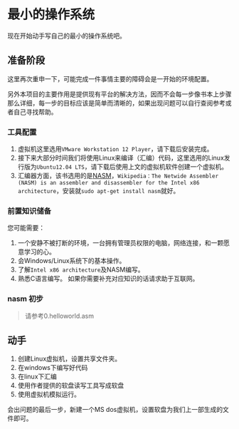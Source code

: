 # 最小的操作系统
现在开始动手写自己的最小的操作系统吧。

## 准备阶段
这里再次重申一下，可能完成一件事情主要的障碍会是一开始的环境配置。

另外本项目的主要作用是提供现有平台的解决方法，因而不会每一步像书本上步骤那么详细，每一步的目标应该是简单而清晰的，如果出现问题可以自行查阅参考或者自己寻找帮助。

### 工具配置
1. 虚拟机这里选用`VMware Workstation 12 Player`，请下载后安装完成。
2. 接下来大部分时间我们将使用Linux来编译（汇编）代码，这里选用的Linux发行版为`Ubuntu12.04 LTS`，请下载后使用上文的虚拟机软件创建一个虚拟机。
3. 汇编器方面，该书选用的是[NASM](http://www.nasm.us/)，`Wikipedia：The Netwide Assembler (NASM) is an assembler and disassembler for the Intel x86 architecture`，安装就`sudo apt-get install nasm`就好。

### 前置知识储备

您可能需要：
1. 一个安静不被打断的环境，一台拥有管理员权限的电脑，网络连接，和一颗愿意学习的心。
2. 会Windows/Linux系统下的基本操作。
3. 了解`Intel x86 architecture`及NASM编写。
4. 熟悉C语言编写。
如果你需要补充对应知识的话请求助于互联网。

### nasm 初步

> 请参考0.helloworld.asm

## 动手
1. 创建Linux虚拟机，设置共享文件夹。
2. 在windows下编写好代码
3. 在linux下汇编
4. 使用作者提供的软盘读写工具写成软盘
5. 使用虚拟机模拟运行。

会出问题的最后一步，新建一个MS dos虚拟机，设置软盘为我们上一部生成的文件即可。


